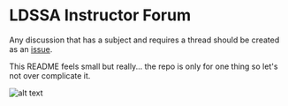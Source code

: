 # LDSSA Instructor Forum

Any discussion that has a subject and requires a thread should be created as an [issue](https://github.com/LDSSA/instructors-forum/issues).

This README feels small but really... the repo is only for one thing so let's not over complicate it.

![alt text](https://nickdepasquale.files.wordpress.com/2016/02/calvinhobbes.gif)
